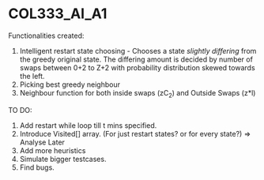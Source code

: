 # COL333_AI_A1
Functionalities created:
1. Intelligent restart state choosing - Chooses a state _slightly differing_ from the greedy original state. The differing amount is decided by number of swaps between 0+2 to Z+2 with probability distribution skewed towards the left.
2. Picking best greedy neighbour
3. Neighbour function for both inside swaps (zC$_2$) and Outside Swaps (z*l)
   
TO DO:
1. Add restart while loop till t mins specified.
2. Introduce Visited[] array. (For just restart states? or for every state?) => Analyse Later
3. Add more heuristics
4. Simulate bigger testcases.
5. Find bugs.
